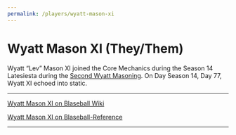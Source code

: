 ```yaml
---
permalink: /players/wyatt-mason-xi
---
```


# Wyatt Mason XI (They/Them)

Wyatt “Lev” Mason XI joined the Core Mechanics during the Season 14 Latesiesta during the
[Second Wyatt Masoning](https://www.blaseball.wiki/w/Second_Wyatt_Masoning). On Day Season 14, Day 77, Wyatt XI echoed
into static.

---

[Wyatt Mason XI on Blaseball Wiki](https://www.blaseball.wiki/w/Wyatt_Mason_XI)

[Wyatt Mason XI on Blaseball-Reference](https://blaseball-reference.com/players/wyatt-mason-xi)

---